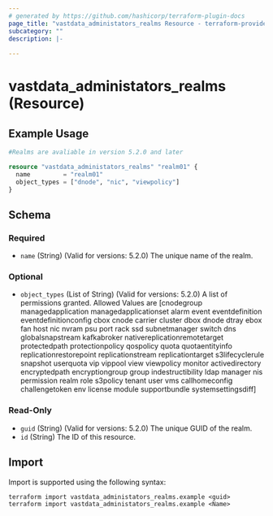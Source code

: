 ```yaml
---
# generated by https://github.com/hashicorp/terraform-plugin-docs
page_title: "vastdata_administators_realms Resource - terraform-provider-vastdata"
subcategory: ""
description: |-
  
---
```


# vastdata_administators_realms (Resource)



## Example Usage

```terraform
#Realms are avaliable in version 5.2.0 and later

resource "vastdata_administators_realms" "realm01" {
  name         = "realm01"
  object_types = ["dnode", "nic", "viewpolicy"]
}
```

<!-- schema generated by tfplugindocs -->
## Schema

### Required

- `name` (String) (Valid for versions: 5.2.0) The unique name of the realm.

### Optional

- `object_types` (List of String) (Valid for versions: 5.2.0) A list of permissions granted. Allowed Values are [cnodegroup managedapplication managedapplicationset alarm event eventdefinition eventdefinitionconfig cbox cnode carrier cluster dbox dnode dtray ebox fan host nic nvram psu port rack ssd subnetmanager switch dns globalsnapstream kafkabroker nativereplicationremotetarget protectedpath protectionpolicy qospolicy quota quotaentityinfo replicationrestorepoint replicationstream replicationtarget s3lifecyclerule snapshot userquota vip vippool view viewpolicy monitor activedirectory encryptedpath encryptiongroup group indestructibility ldap manager nis permission realm role s3policy tenant user vms callhomeconfig challengetoken env license module supportbundle systemsettingsdiff]

### Read-Only

- `guid` (String) (Valid for versions: 5.2.0) The unique GUID of the realm.
- `id` (String) The ID of this resource.

## Import

Import is supported using the following syntax:

```shell
terraform import vastdata_administators_realms.example <guid>
terraform import vastdata_administators_realms.example <Name>
```
